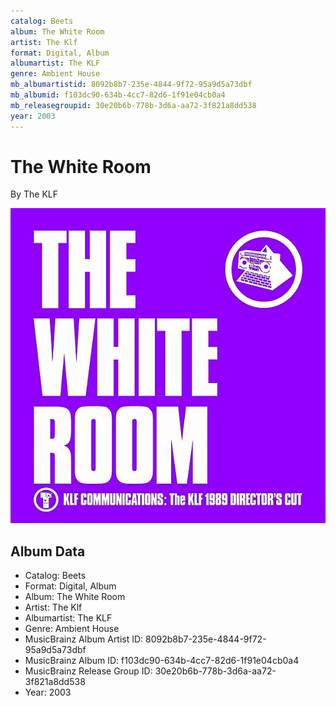 ```yaml
---
catalog: Beets
album: The White Room
artist: The Klf
format: Digital, Album
albumartist: The KLF
genre: Ambient House
mb_albumartistid: 8092b8b7-235e-4844-9f72-95a9d5a73dbf
mb_albumid: f103dc90-634b-4cc7-82d6-1f91e04cb0a4
mb_releasegroupid: 30e20b6b-778b-3d6a-aa72-3f821a8dd538
year: 2003
---
```


# The White Room

By The KLF

![](../../assets/beetscovers/The_Klf-The_White_Room.jpg)

## Album Data

- Catalog: Beets
- Format: Digital, Album
- Album: The White Room
- Artist: The Klf
- Albumartist: The KLF
- Genre: Ambient House
- MusicBrainz Album Artist ID: 8092b8b7-235e-4844-9f72-95a9d5a73dbf
- MusicBrainz Album ID: f103dc90-634b-4cc7-82d6-1f91e04cb0a4
- MusicBrainz Release Group ID: 30e20b6b-778b-3d6a-aa72-3f821a8dd538
- Year: 2003

